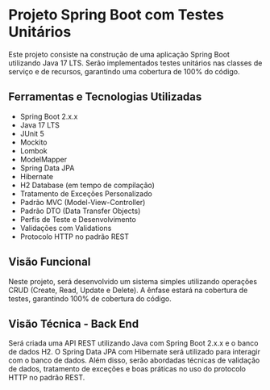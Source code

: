 # Projeto Spring Boot com Testes Unitários



Este projeto consiste na construção de uma aplicação Spring Boot utilizando Java 17 LTS. Serão implementados testes unitários nas classes de serviço e de recursos, garantindo uma cobertura de 100% do código.

## Ferramentas e Tecnologias Utilizadas

- Spring Boot 2.x.x
- Java 17 LTS
- JUnit 5
- Mockito
- Lombok
- ModelMapper
- Spring Data JPA
- Hibernate
- H2 Database (em tempo de compilação)
- Tratamento de Exceções Personalizado
- Padrão MVC (Model-View-Controller)
- Padrão DTO (Data Transfer Objects)
- Perfis de Teste e Desenvolvimento
- Validações com Validations
- Protocolo HTTP no padrão REST

## Visão Funcional

Neste projeto, será desenvolvido um sistema simples utilizando operações CRUD (Create, Read, Update e Delete). A ênfase estará na cobertura de testes, garantindo 100% de cobertura do código.

## Visão Técnica - Back End

Será criada uma API REST utilizando Java com Spring Boot 2.x.x e o banco de dados H2. O Spring Data JPA com Hibernate será utilizado para interagir com o banco de dados. Além disso, serão abordadas técnicas de validação de dados, tratamento de exceções e boas práticas no uso do protocolo HTTP no padrão REST.
